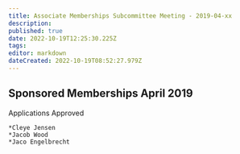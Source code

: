 ```yaml
---
title: Associate Memberships Subcommittee Meeting - 2019-04-xx
description: 
published: true
date: 2022-10-19T12:25:30.225Z
tags: 
editor: markdown
dateCreated: 2022-10-19T08:52:27.979Z
---
```


## Sponsored Memberships April 2019

Applications Approved

    *Cleye Jensen
    *Jacob Wood
    *Jaco Engelbrecht

